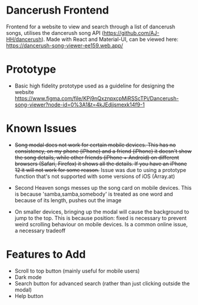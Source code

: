 # Dancerush Frontend
Frontend for a website to view and search through a list of dancerush songs, utilises the dancerush song API (https://github.com/AJ-HH/dancerush). Made with React and Material-UI, can be viewed here: https://dancerush-song-viewer-ee159.web.app/

# Prototype
- Basic high fidelity prototype used as a guideline for designing the website
https://www.figma.com/file/KPj9nQxznpxcpMiRSScTPi/Dancerush-song-viewer?node-id=0%3A1&t=4kJEdjjsmexk14f9-1

# Known Issues

- ~~Song modal does not work for certain mobile devices. This has no consistency, on my phone (iPhone) and a friend (iPhone) it doesn't show the song details, while other friends (iPhone + Android) on different browsers (Safari, Firefox) it shows all the details. If you have an iPhone 12 it will not work for some reason.~~
Issue was due to using a prototype function that's not supported with some versions of iOS (Array.at)

- Second Heaven songs messes up the song card on mobile devices. This is because 'samba,samba,somebody' is treated as one word and because of its length, pushes out the image  

- On smaller devices, bringing up the modal will cause the background to jump to the top. This is because position: fixed is necessary to prevent weird scrolling behaviour on mobile devices. Is a common online issue, a necessary tradeoff

# Features to Add

- Scroll to top button (mainly useful for mobile users)
- Dark mode
- Search button for advanced search (rather than just clicking outside the modal)
- Help button
